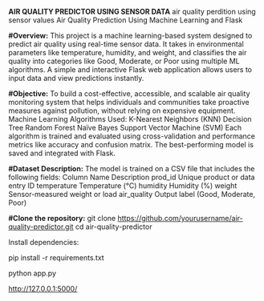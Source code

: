 **AIR QUALITY PREDICTOR USING SENSOR DATA**
air quality perdition using sensor values
 Air Quality Prediction Using Machine Learning and Flask
 
**#Overview:**
This project is a machine learning-based system designed to predict air quality using real-time sensor data. It takes in environmental parameters like temperature, humidity, and weight, and classifies the air quality into categories like Good, Moderate, or Poor using multiple ML algorithms. A simple and interactive Flask web application allows users to input data and view predictions instantly.

**#Objective:**
To build a cost-effective, accessible, and scalable air quality monitoring system that helps individuals and communities take proactive measures against pollution, without relying on expensive equipment.
Machine Learning Algorithms Used:
K-Nearest Neighbors (KNN)
Decision Tree
Random Forest
Naïve Bayes
Support Vector Machine (SVM)
Each algorithm is trained and evaluated using cross-validation and performance metrics like accuracy and confusion matrix. The best-performing model is saved and integrated with Flask.


**#Dataset Description:**
The model is trained on a CSV file that includes the following fields:
Column Name	Description
prod_id	Unique product or data entry ID
temperature	Temperature (°C)
humidity	Humidity (%)
weight	Sensor-measured weight or load
air_quality	Output label (Good, Moderate, Poor)


**#Clone the repository:**
git clone https://github.com/yourusername/air-quality-predictor.git
cd air-quality-predictor

Install dependencies:

pip install -r requirements.txt

python app.py

http://127.0.0.1:5000/
